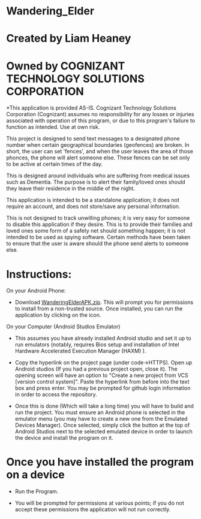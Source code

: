 # Wandering_Elder
# Created by Liam Heaney
# Owned by COGNIZANT TECHNOLOGY SOLUTIONS CORPORATION
*This application is provided AS-IS. Cognizant Technology Solutions Corporation (Cognizant) assumes no responsibility for any losses or injuries associated with operation of this program, or due to this program's failure to function as intended. Use at own risk.

This project is designed to send text messages to a designated phone number when certain geographical boundaries (geofences) are broken. In short, the user can set 'fences', and when the user leaves the area of those phonces, the phone will alert someone else. These fences can be set only to be active at certain times of the day.

This is designed around individuals who are suffering from medical issues such as Dementia. The purpose is to alert their family/loved ones should they leave their residence in the middle of the night.

This application is intended to be a standalone application; it does not require an account, and does not store/save any personal information.

This is not designed to track unwilling phones; it is very easy for someone to disable this application if they desire. This is to provide their families and loved ones some form of a safety net should something happen; it is not intended to be used as spying software. Certain methods have been taken to ensure that the user is aware should the phone send alerts to someone else.


# Instructions:

On your Android Phone:

* Download [WanderingElderAPK.zip](https://github.com/LiamHeaney/Wandering_Elder/files/9182329/WanderingElderAPK.zip).
This will prompt you for permissions to install from a non-trusted source. Once installed, you can run the application by clicking on the icon. 

On your Computer (Android Studios Emulator)

* This assumes you have already installed Android studio and set it up to run emulators (notably, requires Bios setup and installation of Intel Hardware Accelerated Execution Manager (HAXM) ).

* Copy the hyperlink on the project page (under code->HTTPS). Open up Android studios (If you had a previous project open, close it). The opening screen will have an option to "Create a new project from VCS [version control system]". Paste the hyperlink from before into the text box and press enter. You may be prompted for github login information in order to access the repository.

* Once this is done (Which will take a long time) you will have to build and run the project. You must ensure an Android phone is selected in the emulator menu (you may have to create a new one from the Emulated Devices Manager). Once selected, simply click the button at the top of Android Studios next to the selected emulated device in order to launch the device and install the program on it.


# Once you have installed the program on a device

* Run the Program.

* You will be prompted for permissions at various points; if you do not accept these permissions the application will not run correctly. 

